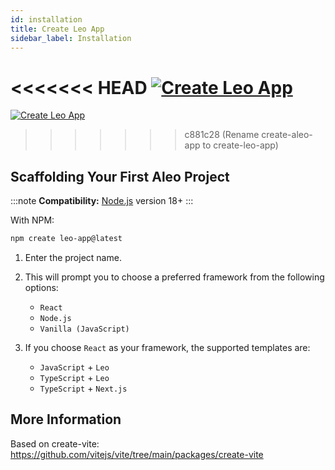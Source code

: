 ```yaml
---
id: installation
title: Create Leo App
sidebar_label: Installation
---
```


<<<<<<< HEAD
<a href="https://www.npmjs.com/package/create-leo-app"> <img alt="Create Leo App" src="https://img.shields.io/npm/l/create-leo-app?label=NPM%20-%20Create-Leo-App&labelColor=green&color=blue" /></a>
=======
<a href="https://www.npmjs.com/package/create-leo-app"> <img alt="Create Leo App" src="https://img.shields.io/npm/l/create-leo-app?label=NPM%20-%20Create-Aleo-App&labelColor=green&color=blue" /></a>
>>>>>>> c881c28 (Rename create-aleo-app to create-leo-app)

## Scaffolding Your First Aleo Project

:::note
**Compatibility:**
[Node.js](https://nodejs.org/en/) version 18+
:::

With NPM:

```bash
npm create leo-app@latest
```

1. Enter the project name.
2. This will prompt you to choose a preferred framework from the following options:
    - `React`
    - `Node.js`
    - `Vanilla (JavaScript)`

3. If you choose `React` as your framework, the supported templates are:
    - `JavaScript` + `Leo`
    - `TypeScript` + `Leo`
    - `TypeScript` + `Next.js`

## More Information

Based on create-vite: https://github.com/vitejs/vite/tree/main/packages/create-vite
